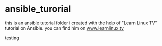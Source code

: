 # ansible_turorial
this is an ansible tutorial folder i created with the help of "Learn Linux TV" tutorial on Ansible. you can find him on www.learnlinux.tv

testing
